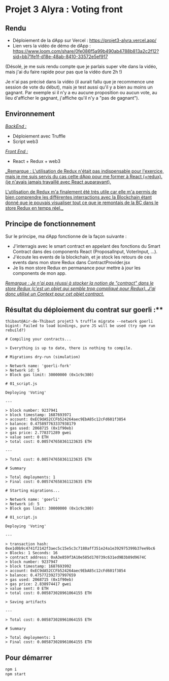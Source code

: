 # Projet 3 Alyra : Voting front

## Rendu

- Déploiement de la dApp sur Vercel : https://projet3-alyra.vercel.app/
- Lien vers la vidéo de démo de dApp : https://www.loom.com/share/0fe086f5a99b490ab4788b813a2c2f12?sid=bb71fe1f-d18e-48ab-8410-33572e5ef917

(Désolé, je me suis rendu compte que je parlais super vite dans la vidéo, mais j'ai du faire rapide pour pas que la vidéo dure 2h !)

Je n'ai pas précisé dans la vidéo (il aurait fallu que je recommence une session de vote du début), mais je test aussi qu'il y a bien au moins un gagnant. Par exemple si il n'y a eu aucune proposition ou aucun vote, au lieu d'afficher le gagnant, j'affiche qu'il n'y a "pas de gagnant").

## Environnement

<u>_BackEnd :_</u>

- Déploiement avec Truffle
- Script web3

<u>_Front End :_</u>

- React + Redux + web3

<u>\_Remarque : L'utilisation de Redux n'était pas indispensable pour l'exercice, mais je me suis servis du cas cette dApp pour me former à React (+redux).
(je n'avais jamais travaillé avec React auparavant).

L'utilisation de Redux m'a finalement été très utile car elle m'a permis de bien comprendre les différentes interractions avec la Blockchain étant donné que je pouvais visualiser tout ce que je remontais de la BC dans le store Redux en temps réel.\_</u>

## Principe de fonctionnement

Sur le principe, ma dApp fonctionne de la façon suivante :

- J'interragis avec le smart contract en appelant des fonctions du Smart Contract dans des components React (ProposalInput, VoterInput, ...).
- J'écoute les events de la blockchain, et je stock les retours de ces events dans mon store Redux dans ContractProvider.jsx
- Je lis mon store Redux en permanance pour mettre à jour les components de mon app.

<u>_Remarque : Je n'ai pas réussi à stocker la notion de "contract" dans le store Redux (c'est un objet qui semble trop compliqué pour Redux). J'ai donc utilisé un Context pour cet objet contract._</u>

## Résultat du déploiement du contrat sur goerli :\*\*

```
thibaut@Air-de-Thibaut projet3 % truffle migrate --network goerli
bigint: Failed to load bindings, pure JS will be used (try npm run rebuild?)

# Compiling your contracts...

> Everything is up to date, there is nothing to compile.

# Migrations dry-run (simulation)

> Network name: 'goerli-fork'
> Network id: 5
> Block gas limit: 30000000 (0x1c9c380)

# 01_script.js

Deploying 'Voting'

---

> block number: 9237941
> block timestamp: 1687693971
> account: 0xEC9dA52CCFb524264aec9EbA85c12cFd601f3854
> balance: 0.475897763337938179
> gas used: 2068715 (0x1f90eb)
> gas price: 2.778371289 gwei
> value sent: 0 ETH
> total cost: 0.005747658361123635 ETH

---

> Total cost: 0.005747658361123635 ETH

# Summary

> Total deployments: 1
> Final cost: 0.005747658361123635 ETH

# Starting migrations...

> Network name: 'goerli'
> Network id: 5
> Block gas limit: 30000000 (0x1c9c380)

# 01_script.js

Deploying 'Voting'

---

> transaction hash: 0xe1d0b9c4741f2142f3aec5c15e5c3c7180aff351e24a1e392975399b37ee9bc6
> Blocks: 1 Seconds: 16
> contract address: 0xA3e859f3A10e585d170739c631ed9B3b89d9674C
> block number: 9237947
> block timestamp: 1687693992
> account: 0xEC9dA52CCFb524264aec9EbA85c12cFd601f3854
> balance: 0.475772392737997659
> gas used: 2068715 (0x1f90eb)
> gas price: 2.838974417 gwei
> value sent: 0 ETH
> total cost: 0.005873028961064155 ETH

> Saving artifacts

---

> Total cost: 0.005873028961064155 ETH

# Summary

> Total deployments: 1
> Final cost: 0.005873028961064155 ETH
```

## Pour démarrer

```bash
npm i
npm start
```
